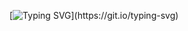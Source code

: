 [![Typing SVG](https://readme-typing-svg.demolab.com?font=Monospace&pause=1000&color=F7F7F7&center=true&repeat=false&width=435&lines=Welcome+to+my+profile!)](https://git.io/typing-svg)